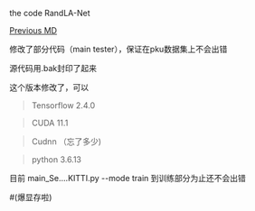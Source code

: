 the code RandLA-Net


[Previous MD](/READIT.md)




修改了部分代码（main tester），保证在pku数据集上不会出错

源代码用.bak封印了起来


这个版本修改了，可以

>Tensorflow 2.4.0

>CUDA 11.1

>Cudnn （忘了多少)

>python 3.6.13


目前 main_Se....KITTI.py --mode train 到训练部分为止还不会出错


#(爆显存啦)
